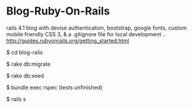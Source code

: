 Blog-Ruby-On-Rails
==========


rails 4.1 blog with devise authentication, bootstrap, google fonts, custom mobile friendly CSS 3, & a .gitignore file for local development .. http://guides.rubyonrails.org/getting_started.html

$ cd blog-rails

$ rake db:migrate

$ rake db:seed

$ bundle exec rspec (tests unfinished)

$ rails s
